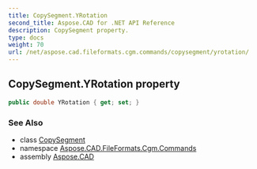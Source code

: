 ```yaml
---
title: CopySegment.YRotation
second_title: Aspose.CAD for .NET API Reference
description: CopySegment property. 
type: docs
weight: 70
url: /net/aspose.cad.fileformats.cgm.commands/copysegment/yrotation/
---
```

## CopySegment.YRotation property

```csharp
public double YRotation { get; set; }
```

### See Also

* class [CopySegment](../)
* namespace [Aspose.CAD.FileFormats.Cgm.Commands](../../copysegment/)
* assembly [Aspose.CAD](../../../)


